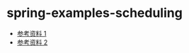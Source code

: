 # spring-examples-scheduling

* [参考资料 1](http://www.baeldung.com/spring-task-scheduler)
* [参考资料 2](https://www.callicoder.com/spring-boot-task-scheduling-with-scheduled-annotation/)
